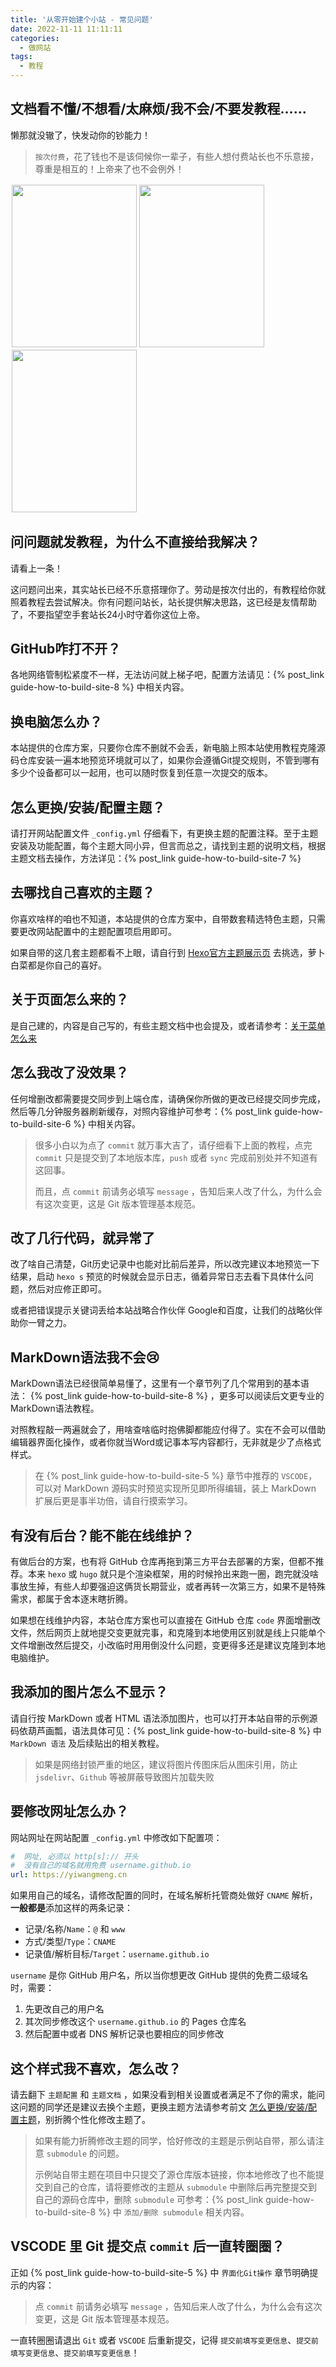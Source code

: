 ```yaml
---
title: '从零开始建个小站 - 常见问题'
date: 2022-11-11 11:11:11
categories:
  - 做网站
tags:
  - 教程
---
```

## 文档看不懂/不想看/太麻烦/我不会/不要发教程……
懒那就没辙了，快发动你的钞能力！
> `按次付费`，花了钱也不是该伺候你一辈子，有些人想付费站长也不乐意接，尊重是相互的！上帝来了也不会例外！

<div style="float:left;border:solid 1px 000;margin:2px;"><img src="https://cdn.jsdelivr.net/gh/828767/static/images/QR-atm.png"  width="200" height="260" ></div>

<div style="float:left;border:solid 1px 000;margin:2px;"><img src="https://cdn.jsdelivr.net/gh/828767/static/images/QR-Taobao.png" width="200" height="260" ></div>

<div style="float:left;border:solid 1px 000;margin:2px;"><img src="https://cdn.jsdelivr.net/gh/828767/static/images/QR-QQ-260489333.png" width="200" height="260" ></div>
<div style="clear:both"></div>

## 问问题就发教程，为什么不直接给我解决？
请看上一条！

这问题问出来，其实站长已经不乐意搭理你了。劳动是按次付出的，有教程给你就照着教程去尝试解决。你有问题问站长，站长提供解决思路，这已经是友情帮助了，不要指望空手套站长24小时守着你这位上帝。

## GitHub咋打不开？
各地网络管制松紧度不一样，无法访问就上梯子吧，配置方法请见：{% post_link guide-how-to-build-site-8 %} 中相关内容。

## 换电脑怎么办？
本站提供的仓库方案，只要你仓库不删就不会丢，新电脑上照本站使用教程克隆源码仓库安装一遍本地预览环境就可以了，如果你会遵循Git提交规则，不管到哪有多少个设备都可以一起用，也可以随时恢复到任意一次提交的版本。

## 怎么更换/安装/配置主题？
请打开网站配置文件 `_config.yml` 仔细看下，有更换主题的配置注释。至于主题安装及功能配置，每个主题大同小异，但言而总之，请找到主题的说明文档，根据主题文档去操作，方法详见：{% post_link guide-how-to-build-site-7 %}

## 去哪找自己喜欢的主题？
你喜欢啥样的咱也不知道，本站提供的仓库方案中，自带数套精选特色主题，只需要更改网站配置中的主题配置项启用即可。

如果自带的这几套主题都看不上眼，请自行到 [Hexo官方主题展示页](https://hexo.io/themes/) 去挑选，萝卜白菜都是你自己的喜好。

## 关于页面怎么来的？
是自己建的，内容是自己写的，有些主题文档中也会提及，或者请参考：[关于菜单怎么来](https://yiwangmeng.com/common-problems-and-solutions-of-goodhexo#%E5%85%B3%E4%BA%8E%E8%8F%9C%E5%8D%95%E6%80%8E%E4%B9%88%E6%9D%A5)

## 怎么我改了没效果？
任何增删改都需要提交同步到上端仓库，请确保你所做的更改已经提交同步完成，然后等几分钟服务器刷新缓存，对照内容维护可参考：{% post_link guide-how-to-build-site-6 %} 中相关内容。
> 很多小白以为点了 `commit` 就万事大吉了，请仔细看下上面的教程，点完 `commit` 只是提交到了本地版本库，`push` 或者 `sync` 完成前别处并不知道有这回事。
> 
> 而且，点 `commit` 前请务必填写 `message` ，告知后来人改了什么，为什么会有这次变更，这是 Git 版本管理基本规范。

## 改了几行代码，就异常了
改了啥自己清楚，Git历史记录中也能对比前后差异，所以改完建议本地预览一下结果，启动 `hexo s` 预览的时候就会显示日志，循着异常日志去看下具体什么问题，然后对应修正即可。

或者把错误提示关键词丢给本站战略合作伙伴 Google和百度，让我们的战略伙伴助你一臂之力。

## MarkDown语法我不会😢
MarkDown语法已经很简单易懂了，这里有一个章节列了几个常用到的基本语法： {% post_link guide-how-to-build-site-8 %} ，更多可以阅读后文更专业的MarkDown语法教程。

对照教程敲一两遍就会了，用啥查啥临时抱佛脚都能应付得了。实在不会可以借助编辑器界面化操作，或者你就当Word或记事本写内容都行，无非就是少了点格式样式。

> 在 {% post_link guide-how-to-build-site-5 %} 章节中推荐的 `VSCODE`，可以对 MarkDown 源码实时预览实现所见即所得编辑，装上 MarkDown 扩展后更是事半功倍，请自行摸索学习。

## 有没有后台？能不能在线维护？
有做后台的方案，也有将 GitHub 仓库再拖到第三方平台去部署的方案，但都不推荐。本来 `hexo` 或 `hugo` 就只是个渲染框架，用的时候拎出来跑一圈，跑完就没啥事放生掉，有些人却要强迫这俩货长期营业，或者再转一次第三方，如果不是特殊需求，都属于舍本逐末瞎折腾。

如果想在线维护内容，本站仓库方案也可以直接在 GitHub 仓库 `code` 界面增删改文件，然后网页上就地提交变更就完事，和克隆到本地使用区别就是线上只能单个文件增删改然后提交，小改临时用用倒没什么问题，变更得多还是建议克隆到本地电脑维护。

## 我添加的图片怎么不显示？
请自行按 MarkDown 或者 HTML 语法添加图片，也可以打开本站自带的示例源码依葫芦画瓢，语法具体可见：{% post_link guide-how-to-build-site-8 %} 中 `MarkDown 语法` 及后续贴出的相关教程。

> 如果是网络封锁严重的地区，建议将图片传图床后从图床引用，防止 `jsdelivr`、`Github` 等被屏蔽导致图片加载失败

## 要修改网址怎么办？
网站网址在网站配置 `_config.yml` 中修改如下配置项：
```yml
#  网址, 必须以 http[s]:// 开头
#  没有自己的域名就用免费 username.github.io
url: https://yiwangmeng.cn
```

如果用自己的域名，请修改配置的同时，在域名解析托管商处做好 `CNAME` 解析，**一般都是**添加这样的两条记录：
- 记录/名称/`Name`：`@` 和 `www`
- 方式/类型/`Type`：`CNAME`
- 记录值/解析目标/`Target`：`username.github.io`

`username` 是你 GitHub 用户名，所以当你想更改 GitHub 提供的免费二级域名时，需要：
1. 先更改自己的用户名
2. 其次同步修改这个 `username.github.io` 的 Pages 仓库名
3. 然后配置中或者 DNS 解析记录也要相应的同步修改
 

## 这个样式我不喜欢，怎么改？
请去翻下 `主题配置` 和 `主题文档` ，如果没看到相关设置或者满足不了你的需求，能问这问题的同学还是建议去换个主题，更换主题方法请参考前文 [怎么更换/安装/配置主题](#%E6%80%8E%E4%B9%88%E6%9B%B4%E6%8D%A2-x2F-%E5%AE%89%E8%A3%85-x2F-%E9%85%8D%E7%BD%AE%E4%B8%BB%E9%A2%98%EF%BC%9F)，别折腾个性化修改主题了。

> 如果有能力折腾修改主题的同学，恰好修改的主题是示例站自带，那么请注意 `submodule` 的问题。
> 
> 示例站自带主题在项目中只提交了源仓库版本链接，你本地修改了也不能提交到自己的仓库，请将要修改的主题从 `submodule` 中删除后再完整提交到自己的源码仓库中，删除 `submodule` 可参考：{% post_link guide-how-to-build-site-8 %} 中 `添加/删除 submodule` 相关内容。


## VSCODE 里 Git 提交点 `commit` 后一直转圈圈？
正如 {% post_link guide-how-to-build-site-5 %} 中 `界面化Git操作` 章节明确提示的内容：
> 点 `commit` 前请务必填写 `message` ，告知后来人改了什么，为什么会有这次变更，这是 Git 版本管理基本规范。

一直转圈圈请退出 `Git` 或者 `VSCODE` 后重新提交，记得 `提交前填写变更信息`、`提交前填写变更信息`、`提交前填写变更信息`！